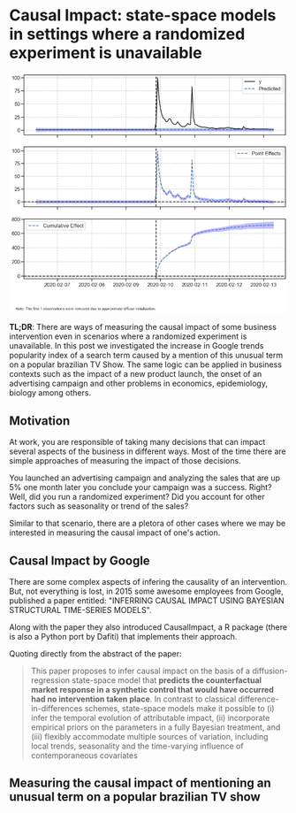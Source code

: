 # Causal Impact: state-space models in settings where a randomized experiment is unavailable

![sorority_ci](assets/sorority_ci.png)

**TL;DR**: There are ways of measuring the causal impact of some business intervention even in scenarios where a randomized experiment is unavailable. In this post we investigated the increase in Google trends popularity index of a search term caused by a mention of this unusual term on a popular brazilian TV Show. The same logic can be applied in business contexts such as the impact of a new product launch, the onset of an advertising campaign and other problems in economics, epidemiology, biology among others.

## Motivation

At work, you are responsible of taking many decisions that can impact several aspects of the business in different ways. Most of the time there are simple approaches of measuring the impact of those decisions. 

You launched an advertising campaign and analyzing the sales that are up 5% one month later you conclude your campaign was a success. Right? Well, did you run a randomized experiment? Did you account for other factors such as seasonality or trend of the sales? 

Similar to that scenario, there are a pletora of other cases where we may be interested in measuring the causal impact of one's action.

## Causal Impact by Google

There are some complex aspects of infering the causality of an intervention. But, not everything is lost, in 2015 some awesome employees from Google, published a paper entitled: "INFERRING CAUSAL IMPACT USING BAYESIAN STRUCTURAL TIME-SERIES MODELS".

Along with the paper they also introduced CausalImpact, a R package (there is also a Python port by Dafiti) that implements their approach. 

Quoting directly from the abstract of the paper:
> This paper proposes to infer causal impact on the basis of a diffusion-regression state-space model that **predicts the counterfactual market response in a synthetic control that would have occurred had no intervention taken place**. In contrast to classical difference-in-differences schemes, state-space models make it possible to (i) infer the temporal evolution of attributable impact, (ii) incorporate empirical priors on the parameters in a fully Bayesian treatment, and (iii) flexibly accommodate multiple sources of variation, including local trends, seasonality and the time-varying influence of contemporaneous covariates

## Measuring the causal impact of mentioning an unusual term on a popular brazilian TV show

